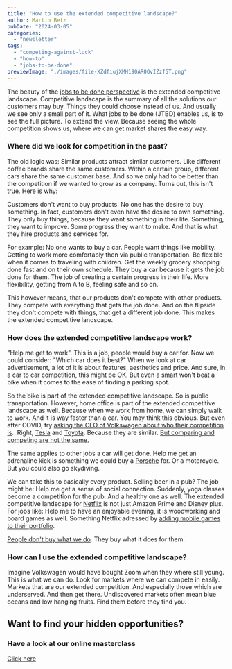 ```yaml
---
title: "How to use the extended competitive landscape?"
author: Martin Betz
pubDate: "2024-03-05"
categories:
  - "newsletter"
tags:
  - "competing-against-luck"
  - "how-to"
  - "jobs-to-be-done"
previewImage: "./images/file-XZdfiujXMH190AR0OvIZzf5T.png"
---
```


The beauty of the [jobs to be done perspective](/blog/understanding-the-jobs-to-be-done-perspective/) is the extended competitive landscape. Competitive landscape is the summary of all the solutions our customers may buy. Things they could choose instead of us. And usually we see only a small part of it. What jobs to be done (JTBD) enables us, is to see the full picture. To extend the view. Because seeing the whole competition shows us, where we can get market shares the easy way.

### Where did we look for competition in the past?

The old logic was: Similar products attract similar customers. Like different coffee brands share the same customers. Within a certain group, different cars share the same customer base. And so we only had to be better than the competition if we wanted to grow as a company. Turns out, this isn't true. Here is why:

Customers don't want to buy products. No one has the desire to buy something. In fact, customers don't even have the desire to own something. They only buy things, because they want something in their life. Something, they want to improve. Some progress they want to make. And that is what they hire products and services for.

For example: No one wants to buy a car. People want things like mobility. Getting to work more comfortably then via public transportation. Be flexible when it comes to traveling with children. Get the weekly grocery shopping done fast and on their own schedule. They buy a car because it gets the job done for them. The job of creating a certain progress in their life. More flexibility, getting from A to B, feeling safe and so on.

This however means, that our products don't compete with other products. They compete with everything that gets the job done. And on the flipside they don't compete with things, that get a different job done. This makes the extended competitive landscape.

### How does the extended competitive landscape work?

"Help me get to work". This is a job, people would buy a car for. Now we could consider: "Which car does it best?" When we look at car advertisement, a lot of it is about features, aesthetics and price. And sure, in a car to car competition, this might be OK. But even a [smart](http://smart.com) won't beat a bike when it comes to the ease of finding a parking spot.

So the bike is part of the extended competitive landscape. So is public transportation. However, home office is part of the extended competitive landscape as well. Because when we work from home, we can simply walk to work. And it is way faster than a car. You may think this obvious. But even after COVID, try [asking the CEO of Volkswagen about who their competition is](https://youtu.be/8RL-oDmqnks?si=Xd0Xh24P3dbIPVOd).  Right, [Tesla](http://tesla.com) and [Toyota](http://toyota.com). Because they are similar. [But comparing and competing are not the same.](/blog/confusing-correlation-with-causality/)

The same applies to other jobs a car will get done. Help me get an adrenaline kick is something we could buy a [Porsche](http://porsche.com) for. Or a motorcycle. But you could also go skydiving.

We can take this to basically every product. Selling beer in a pub? The job might be: Help me get a sense of social connection. Suddenly, yoga classes become a competition for the pub. And a healthy one as well. The extended competitive landscape for [Netflix](http://netflix.com) is not just Amazon Prime and Disney plus. For jobs like: Help me to have an enjoyable evening, it is woodworking and board games as well. Something Netflix adressed by [adding mobile games to their portfolio](https://www.whats-on-netflix.com/whats-new/full-list-of-games-available-on-netflix-10-2023/).

[People don't buy what we do](https://www.youtube.com/watch?v=UedER61oUy4&ab_channel=BlueOceanUSA). They buy what it does for them.

### How can I use the extended competitive landscape?

Imagine Volkswagen would have bought Zoom when they where still young. This is what we can do. Look for markets where we can compete in easily. Markets that are our extended competition. And especially those which are underserved. And then get there. Undiscovered markets often mean blue oceans and low hanging fruits. Find them before they find you.

## Want to find your hidden opportunities?

### Have a look at our online masterclass

[Click here](/services/mastering-jobs-to-be-done-online-workshop/)
